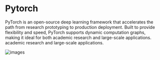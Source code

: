 # Pytorch
PyTorch is an open-source deep learning framework that accelerates the path from research prototyping to production deployment. Built to provide flexibility and speed, PyTorch supports dynamic computation graphs, making it ideal for both academic research and large-scale applications. 
academic research and large-scale applications. 



![images](https://github.com/user-attachments/assets/99eaea94-6f7a-4972-bd98-a139d709c40b)
